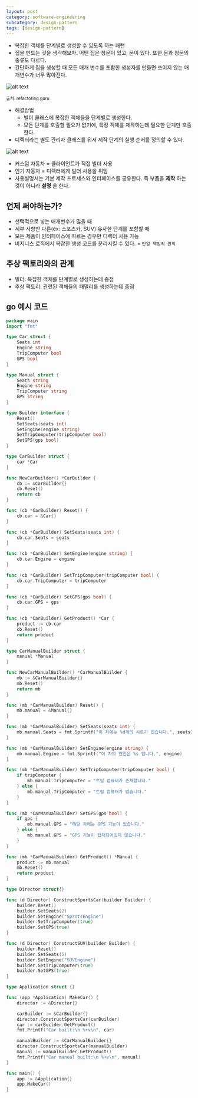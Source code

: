 ```yaml
---
layout: post
category: software-engineering
subcategory: design-pattern
tags: [design-pattern]
---
```


- 복잡한 객체를 단계별로 생성할 수 있도록 하는 패턴
- 집을 만드는 것을 생각해보자. 어떤 집은 창문이 있고, 문이 있다. 또한 문과 창문의 종류도 다르다.
- 간단하게 집을 생성할 때 모든 매개 변수를 포함한 생성자를 만들면 쓰이지 않는 매개변수가 너무 많아진다.

![alt text](/assets/images/design-pattern/image/3/image.png)

<sub>출처: refactoring.guru</sub>

- 해결방법
    - 빌더 클래스에 복잡한 객체들을 단계별로 생성한다.
    - 모든 단계를 호출할 필요가 없기에, 특정 객체를 제작하는데 필요한 단계만 호출한다.
- 디렉터라는 별도 관리자 클래스를 둬서 제작 단계의 실행 순서를 정의할 수 있다.

![alt text](/assets/images/design-pattern/image/3/image-1.png)

- 커스텀 자동차 = 클라이언트가 직접 빌더 사용
- 인기 자동차 = 디렉터에게 빌더 사용을 위임
- 사용설명서는 기본 제작 프로세스와 인터페이스를 공유한다. 즉 부품을 **제작** 하는 것이 아니라 **설명** 을 한다.

## 언제 써야하는가?

- 선택적으로 넣는 매개변수가 많을 때
- 세부 사항만 다른(ex: 스포츠카, SUV) 유사한 단계를 포함할 때
- 모든 제품이 인터페이스에 따르는 경우만 디렉터 사용 가능
- 비지니스 로직에서 복잡한 생성 코드를 분리시킬 수 있다. = `단일 책임의 원칙`

## 추상 팩토리와의 관계

- 빌더: 복잡한 객체를 단계별로 생성하는데 중점
- 추상 팩토리: 관련된 객체들의 패밀리를 생성하는데 중점

## go 예시 코드

```go
package main
import "fmt"

type Car struct {
	Seats int
	Engine string
	TripComputer bool
	GPS bool
}

type Manual struct {
	Seats string
	Engine string
	TripComputer string
	GPS string
}

type Builder interface {
	Reset()
	SetSeats(seats int)
	SetEngine(engine string)
	SetTripComputer(tripComputer bool)
	SetGPS(gps bool)
}

type CarBuilder struct {
	car *Car
}

func NewCarBuilder() *CarBuilder {
	cb := &CarBuilder{}
	cb.Reset()
	return cb
}

func (cb *CarBuilder) Reset() {
	cb.car = &Car{}
}

func (cb *CarBuilder) SetSeats(seats int) {
	cb.car.Seats = seats
}

func (cb *CarBuilder) SetEngine(engine string) {
	cb.car.Engine = engine
}

func (cb *CarBuilder) SetTripComputer(tripComputer bool) {
	cb.car.TripComputer = tripComputer
}

func (cb *CarBuilder) SetGPS(gps bool) {
	cb.car.GPS = gps
}

func (cb *CarBuilder) GetProduct() *Car {
	product := cb.car
	cb.Reset()
	return product
}

type CarManualBuilder struct {
	manual *Manual
}

func NewCarManualBuilder() *CarManualBuilder {
	mb := &CarManualBuilder{}
	mb.Reset()
	return mb
}

func (mb *CarManualBuilder) Reset() {
	mb.manual = &Manual{}
}

func (mb *CarManualBuilder) SetSeats(seats int) {
	mb.manual.Seats = fmt.Sprintf("이 차에는 %d개의 시트가 있습니다.", seats)
}

func (mb *CarManualBuilder) SetEngine(engine string) {
	mb.manual.Engine = fmt.Sprintf("이 차의 엔진은 %s 입니다.", engine)
}

func (mb *CarManualBuilder) SetTripComputer(tripComputer bool) {
	if tripComputer {
		mb.manual.TripComputer = "트팁 컴퓨터가 존재합니다."
	} else {
		mb.manual.TripComputer = "트립 컴퓨터가 없습니다."
	}
}

func (mb *CarManualBuilder) SetGPS(gps bool) {
	if gps {
		mb.manual.GPS = "해당 차에는 GPS 기능이 있습니다."
	} else {
		mb.manual.GPS = "GPS 기능이 탑재되어있지 않습니다."
	}
}

func (mb *CarManualBuilder) GetProduct() *Manual {
	product := mb.manual
	mb.Reset()
	return product
}

type Director struct{}

func (d Director) ConstructSportsCar(builder Builder) {
	builder.Reset()
	builder.SetSeats(2)
	builder.SetEngine("SprotsEngine")
	builder.SetTripComputer(true)
	builder.SetGPS(true)
}

func (d Director) ConstructSUV(builder Builder) {
	builder.Reset()
	builder.SetSeats(5)
	builder.SetEngine("SUVEngine")
	builder.SetTripComputer(true)
	builder.SetGPS(true)
}

type Application struct {}

func (app *Application) MakeCar() {
	director := &Director{}

	carBuilder := &CarBuilder{}
	director.ConstructSportsCar(carBuilder)
	car := carBuilder.GetProduct()
	fmt.Printf("Car built:\n %+v\n", car)

    manualBuilder := &CarManualBuilder{}
    director.ConstructSportsCar(manualBuilder)
    manual := manualBuilder.GetProduct()
    fmt.Printf("Car manual built:\n %+v\n", manual)
} 

func main() {
    app := &Application{}
    app.MakeCar()
}
```
